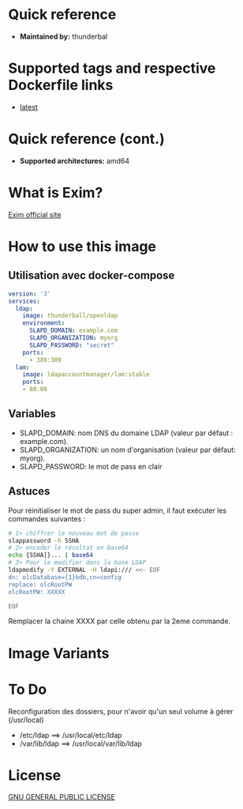 # Quick reference

* __Maintained by:__ thunderbal

# Supported tags and respective Dockerfile links

* [latest](https://github.com/thunderbal/exim/blob/main/Dockerfile)

# Quick reference (cont.)

* __Supported architectures:__ amd64

# What is Exim?

[Exim official site](http://exim.org/)

# How to use this image

## Utilisation avec docker-compose

```yaml
version: '3'
services:
  ldap:
    image: thunderball/openldap
    environment:
      SLAPD_DOMAIN: example.com
      SLAPD_ORGANIZATION: myorg
      SLAPD_PASSWORD: "secret"
    ports:
      - 389:389
  lam:
    image: ldapaccountmanager/lam:stable
    ports:
    - 80:80
```

## Variables

* SLAPD_DOMAIN: nom DNS du domaine LDAP (valeur par défaut : example.com).
* SLAPD_ORGANIZATION: un nom d'organisation (valeur par défaut: myorg).
* SLAPD_PASSWORD: le mot de pass en clair

## Astuces

Pour réinitialiser le mot de pass du super admin, il faut exécuter les commandes suivantes :

```bash
# 1> chiffrer le nouveau mot de passe
slappassword -h SSHA
# 2> encoder le résultat en base64
echo {SSHA]}... | base64
# 3> Pour le modifier dans la base LDAP
ldapmodify -Y EXTERNAL -H ldapi:/// <<- EOF
dn: olcDatabase={1}bdb,cn=config
replace: olcRootPW
olcRootPW: XXXXX

EOF
```

Remplacer la chaine XXXX par celle obtenu par la 2eme commande.

# Image Variants

# To Do

Reconfiguration des dossiers, pour n'avoir qu'un seul volume à gérer (/usr/local)

* /etc/ldap     ==> /usr/local/etc/ldap
* /var/lib/ldap ==> /usr/local/var/lib/ldap

# License

[GNU GENERAL PUBLIC LICENSE](https://github.com/thunderbal/exim/blob/main/LICENSE)

